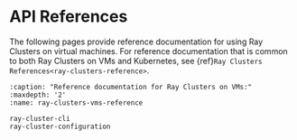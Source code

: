 # API References

The following pages provide reference documentation for using Ray Clusters on virtual machines.
For reference documentation that is common to both Ray Clusters on VMs and Kubernetes, see {ref}`Ray Clusters References<ray-clusters-reference>`.

```{toctree}
:caption: "Reference documentation for Ray Clusters on VMs:"
:maxdepth: '2'
:name: ray-clusters-vms-reference

ray-cluster-cli
ray-cluster-configuration
```
